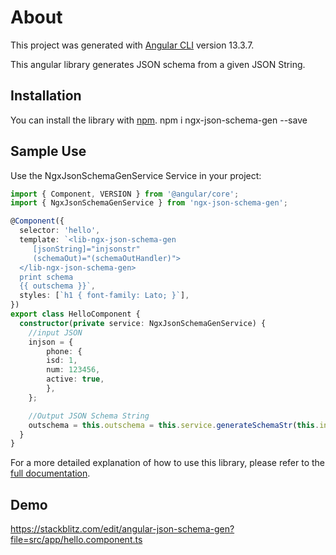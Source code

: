 # About

This project was generated with [Angular CLI](https://github.com/angular/angular-cli) version 13.3.7.

This angular library generates JSON schema from a given JSON String.

## Installation
You can install the library with [npm](https://npmjs.com).
npm i ngx-json-schema-gen --save
    

## Sample Use
Use the NgxJsonSchemaGenService Service in your project:

```typescript
import { Component, VERSION } from '@angular/core';
import { NgxJsonSchemaGenService } from 'ngx-json-schema-gen';

@Component({
  selector: 'hello',
  template: `<lib-ngx-json-schema-gen
     [jsonString]="injsonstr"
     (schemaOut)="(schemaOutHandler)">
  </lib-ngx-json-schema-gen>
  print schema
  {{ outschema }}`,
  styles: [`h1 { font-family: Lato; }`],
})
export class HelloComponent {
  constructor(private service: NgxJsonSchemaGenService) {
    //input JSON
    injson = {
        phone: {
        isd: 1,
        num: 123456,
        active: true,
        },
    };

    //Output JSON Schema String
    outschema = this.outschema = this.service.generateSchemaStr(this.injson, 'all');;
  }
}

``` 

For a more detailed explanation of how to use this library, please refer to the [full documentation](https://siddharthagit.github.io/ngx-json-schema-gen/). 


## Demo
https://stackblitz.com/edit/angular-json-schema-gen?file=src/app/hello.component.ts